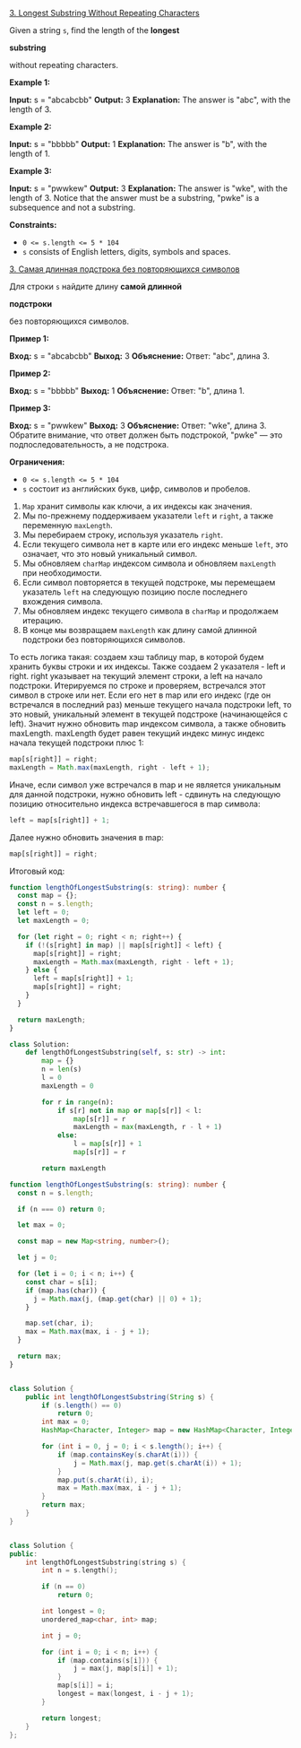 [3. Longest Substring Without Repeating Characters](https://leetcode.com/problems/longest-substring-without-repeating-characters/)

Given a string `s`, find the length of the **longest**

**substring**

without repeating characters.

**Example 1:**

**Input:** s = "abcabcbb"
**Output:** 3
**Explanation:** The answer is "abc", with the length of 3.

**Example 2:**

**Input:** s = "bbbbb"
**Output:** 1
**Explanation:** The answer is "b", with the length of 1.

**Example 3:**

**Input:** s = "pwwkew"
**Output:** 3
**Explanation:** The answer is "wke", with the length of 3.
Notice that the answer must be a substring, "pwke" is a subsequence and not a substring.

**Constraints:**

- `0 <= s.length <= 5 * 104`
- `s` consists of English letters, digits, symbols and spaces.

[3. Самая длинная подстрока без повторяющихся символов](https://leetcode.com/problems/longest-substring-without-repeating-characters/)

Для строки `s` найдите длину **самой длинной**

**подстроки**

без повторяющихся символов.

**Пример 1:**

**Вход:** s = "abcabcbb"
**Выход:** 3
**Объяснение:** Ответ: "abc", длина 3.

**Пример 2:**

**Вход:** s = "bbbbb"
**Выход:** 1
**Объяснение:** Ответ: "b", длина 1.

**Пример 3:**

**Вход:** s = "pwwkew"
**Выход:** 3
**Объяснение:** Ответ: "wke", длина 3.
Обратите внимание, что ответ должен быть подстрокой, "pwke" — это подпоследовательность, а не подстрока.

**Ограничения:**

- `0 <= s.length <= 5 * 104`
- `s` состоит из английских букв, цифр, символов и пробелов.

1. `Map` хранит символы как ключи, а их индексы как значения.
2. Мы по-прежнему поддерживаем указатели `left` и `right`, а также переменную `maxLength`.
3. Мы перебираем строку, используя указатель `right`.
4. Если текущего символа нет в карте или его индекс меньше `left`, это означает, что это новый уникальный символ.
5. Мы обновляем `charMap` индексом символа и обновляем `maxLength` при необходимости.
6. Если символ повторяется в текущей подстроке, мы перемещаем указатель `left` на следующую позицию после последнего вхождения символа.
7. Мы обновляем индекс текущего символа в `charMap` и продолжаем итерацию.
8. В конце мы возвращаем `maxLength` как длину самой длинной подстроки без повторяющихся символов.

То есть логика такая: создаем хэш таблицу map, в которой будем хранить буквы строки и их индексы. Также создаем 2 указателя - left и right. right указывает на текущий элемент строки, а left на начало подстроки. Итерируемся по строке и проверяем, встречался этот символ в строке или нет. Если его нет в map или его индекс (где он встречался в последний раз) меньше текущего начала подстроки left, то это новый, уникальный элемент в текущей подстроке (начинающейся с left). Значит нужно обновить map индексом символа, а также обновить maxLength. maxLength будет равен текущий индекс минус индекс начала текущей подстроки плюс 1:

```typescript
map[s[right]] = right;
maxLength = Math.max(maxLength, right - left + 1);
```

Иначе, если символ уже встречался в map и не является уникальным для данной подстроки, нужно обновить left - сдвинуть на следующую позицию относительно индекса встречавшегося в map символа:

```typescript
left = map[s[right]] + 1;
```

Далее нужно обновить значения в map:

```typescript
map[s[right]] = right;
```

Итоговый код:

```typescript
function lengthOfLongestSubstring(s: string): number {
  const map = {};
  const n = s.length;
  let left = 0;
  let maxLength = 0;

  for (let right = 0; right < n; right++) {
    if (!(s[right] in map) || map[s[right]] < left) {
      map[s[right]] = right;
      maxLength = Math.max(maxLength, right - left + 1);
    } else {
      left = map[s[right]] + 1;
      map[s[right]] = right;
    }
  }

  return maxLength;
}
```

```python
class Solution:
    def lengthOfLongestSubstring(self, s: str) -> int:
        map = {}
        n = len(s)
        l = 0
        maxLength = 0

        for r in range(n):
            if s[r] not in map or map[s[r]] < l:
                map[s[r]] = r
                maxLength = max(maxLength, r - l + 1)
            else:
                l = map[s[r]] + 1
                map[s[r]] = r

        return maxLength
```

```ts
function lengthOfLongestSubstring(s: string): number {
  const n = s.length;

  if (n === 0) return 0;

  let max = 0;

  const map = new Map<string, number>();

  let j = 0;

  for (let i = 0; i < n; i++) {
    const char = s[i];
    if (map.has(char)) {
      j = Math.max(j, (map.get(char) || 0) + 1);
    }

    map.set(char, i);
    max = Math.max(max, i - j + 1);
  }

  return max;
}
```

```java

class Solution {
    public int lengthOfLongestSubstring(String s) {
        if (s.length() == 0)
            return 0;
        int max = 0;
        HashMap<Character, Integer> map = new HashMap<Character, Integer>();

        for (int i = 0, j = 0; i < s.length(); i++) {
            if (map.containsKey(s.charAt(i))) {
                j = Math.max(j, map.get(s.charAt(i)) + 1);
            }
            map.put(s.charAt(i), i);
            max = Math.max(max, i - j + 1);
        }
        return max;
    }
}

```

```cpp

class Solution {
public:
    int lengthOfLongestSubstring(string s) {
        int n = s.length();

        if (n == 0)
            return 0;

        int longest = 0;
        unordered_map<char, int> map;

        int j = 0;

        for (int i = 0; i < n; i++) {
            if (map.contains(s[i])) {
                j = max(j, map[s[i]] + 1);
            }
            map[s[i]] = i;
            longest = max(longest, i - j + 1);
        }

        return longest;
    }
};

```
